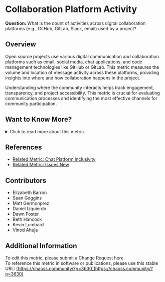 # **Collaboration Platform Activity**

**Question:** What is the count of activities across digital collaboration platforms (e.g., GitHub, GitLab, Slack, email) used by a project?

## **Overview**
Open source projects use various digital communication and collaboration platforms such as email, social media, chat applications, and code management technologies like GitHub or GitLab. This metric measures the volume and location of message activity across these platforms, providing insights into where and how collaboration happens in the project.

Understanding where the community interacts helps track engagement, transparency, and project accessibility. This metric is crucial for evaluating communication processes and identifying the most effective channels for community participation.

## **Want to Know More?**

<span markdown="1"><details>
<summary>Click to read more about this metric.</summary>

### **Objectives**
The **Collaboration Platform Activity** metric helps:
- Understand where the community is collaborating and how it communicates.
- Identify the processes followed by each project based on communication logs.
- Demonstrate the level of transparency in project communications.
- Help contributors find the appropriate platform for making contributions and connecting with the project.
- Enable project maintainers to determine the optimal number of communication channels to efficiently share information and engage contributors.
- Identify the lowest-barrier channels for engagement.
- Support other metrics, such as [Burstiness](https://chaoss.community/metric-burstiness/), [Project Velocity](https://chaoss.community/metric-project-velocity/), [Social Listening](https://chaoss.community/metric-social-listening/), [Activity Dates and Times](https://chaoss.community/metric-activity-dates-and-times/), and [Chat Platform Inclusivity](https://github.com/chaoss/wg-diversity-inclusion/issues/318).

### **Data Collection Strategies**
The unit of data collection is the individual activity on a platform. Metadata related to this metric can include:
- Timestamp of the activity
- Sender (user or bot)
- Threaded or non-threaded platform type
- Data collection date
- Platform message identifier

### **Filters**
- Number of people contributing
- Number of messages sent
- Number of comments on issues and change requests
- Type of platform or channel (e.g., mailing list, IRC, forum)
- Activity per day of the week
- [Contribution attributions](https://chaoss.community/metric-contribution-attribution/) (e.g., by individuals or organizations)

### **Visualizations**
1. **Visualization of Platform Activity:**  
   Display the count of platform activities over time.
   ![GrimoireLab Implementation](https://raw.githubusercontent.com/chaoss/wg-common/main/focus-areas/place/images/collaboration-platforms.png)  
   *Figure 1: Collaboration platform activity chart (Source, Year)*

2. **Interactive Dashboards:**  
   Example: GrimoireLab dashboard displaying platform activity metrics.
   [GrimoireLab Dashboard](https://chaoss.biterg.io/app/kibana#/dashboard/ab68fe20-17f2-11e9-872f-e17019e68d6d)

### **Tools Providing the Metric**
- [Orbit.love](https://docs.orbit.love/docs/adding-activities)  
   Captures activity from multiple community channels.
- [GrimoireLab](https://chaoss.github.io/grimoirelab/)
- [Augur](http://augur.osshealth.io/api_docs/#api-Evolution-Contributors_Repo_)

</details></span>

## **References**
- [Related Metric: Chat Platform Inclusivity](https://chaoss.community/metric-chat-platform-inclusivity/)
- [Related Metric: Issues New](https://chaoss.community/metric-issues-new/)

## **Contributors**
- Elizabeth Barron
- Sean Goggins
- Matt Germonprez
- Daniel Izquierdo
- Dawn Foster
- Beth Hancock
- Kevin Lumbard
- Vinod Ahuja

## **Additional Information**
To edit this metric, please submit a Change Request here.  
To reference this metric in software or publications, please use this stable URL: [https://chaoss.community/?p=3630](https://chaoss.community/?p=3630)
